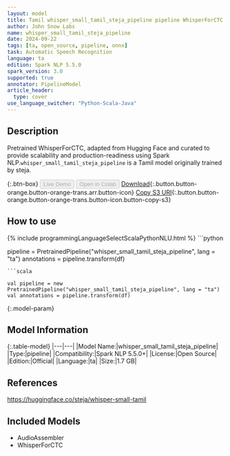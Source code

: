 ```yaml
---
layout: model
title: Tamil whisper_small_tamil_steja_pipeline pipeline WhisperForCTC from steja
author: John Snow Labs
name: whisper_small_tamil_steja_pipeline
date: 2024-09-22
tags: [ta, open_source, pipeline, onnx]
task: Automatic Speech Recognition
language: ta
edition: Spark NLP 5.5.0
spark_version: 3.0
supported: true
annotator: PipelineModel
article_header:
  type: cover
use_language_switcher: "Python-Scala-Java"
---
```


## Description

Pretrained WhisperForCTC, adapted from Hugging Face and curated to provide scalability and production-readiness using Spark NLP.`whisper_small_tamil_steja_pipeline` is a Tamil model originally trained by steja.

{:.btn-box}
<button class="button button-orange" disabled>Live Demo</button>
<button class="button button-orange" disabled>Open in Colab</button>
[Download](https://s3.amazonaws.com/auxdata.johnsnowlabs.com/public/models/whisper_small_tamil_steja_pipeline_ta_5.5.0_3.0_1726983559495.zip){:.button.button-orange.button-orange-trans.arr.button-icon}
[Copy S3 URI](s3://auxdata.johnsnowlabs.com/public/models/whisper_small_tamil_steja_pipeline_ta_5.5.0_3.0_1726983559495.zip){:.button.button-orange.button-orange-trans.button-icon.button-copy-s3}

## How to use



<div class="tabs-box" markdown="1">
{% include programmingLanguageSelectScalaPythonNLU.html %}
```python

pipeline = PretrainedPipeline("whisper_small_tamil_steja_pipeline", lang = "ta")
annotations =  pipeline.transform(df)   

```
```scala

val pipeline = new PretrainedPipeline("whisper_small_tamil_steja_pipeline", lang = "ta")
val annotations = pipeline.transform(df)

```
</div>

{:.model-param}
## Model Information

{:.table-model}
|---|---|
|Model Name:|whisper_small_tamil_steja_pipeline|
|Type:|pipeline|
|Compatibility:|Spark NLP 5.5.0+|
|License:|Open Source|
|Edition:|Official|
|Language:|ta|
|Size:|1.7 GB|

## References

https://huggingface.co/steja/whisper-small-tamil

## Included Models

- AudioAssembler
- WhisperForCTC